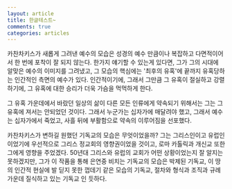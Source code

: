 ```yaml
---
layout: article
title: 한글테스트~
comments: true
categories: articles
---
```


카찬차키스가 새롭게 그려낸 예수의 모습은 성경의 예수 만큼이나 복잡하고 다면적이어서 한 번에 포착이 잘 되지 않는다. 한가지 얘기할 수 있는게 있다면,  그가 그의 시대에 알맞은 예수의 이미지를 그려냈고, 그 모습의 핵심에는 '최후의 유혹'에 끝까지 유혹당하는 인간적인 측면의 예수가 있다. 인간적이기에, 그래서 그만큼 그 유혹이 절실하고 강렬하기에, 그 유혹에 대한 승리가 더욱 가슴을 먹먹하게 한다.

그 유혹 가운데에서 바랐던 일상의 삶이 다른 모든 인류에게 약속되기 위해서는 그는 그 유혹에 져서는 안되었던 것이다. 그래서 누군가는 십자가에 매달려야 했고, 그래서 예수는 십자가에서 죽었고, 사흘 뒤에 부활함으로 약속의 이루어짐을 선포했다.

카찬차키스가 변하길 원했던 기독교의 모습은 무엇이었을까? 그는 그리스인이고 유럽인이었기에 우선적으로 그리스 정교회의 영향권이었을 것이고, 로마 카톨릭과 개신교 또한 그에게 영향을 주었겠다. 50년대 그리스와 유럽의 교회가 어떤 상황이었는지 잘 알지는 못하겠지만, 그가 이 작품을 통해 은연중 비치는 기독교의 모습은 박제된 기독교, 이 땅의 인간적 현실에 발 딛지 못한 껍데기 같은 모습의 기독교, 절차와 형식과 조직과 규례 가운데 질식하고 있는 기독교 인 듯하다.

